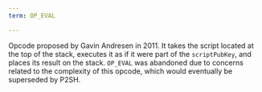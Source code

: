 ```yaml
---
term: OP_EVAL

---
```

Opcode proposed by Gavin Andresen in 2011. It takes the script located at the top of the stack, executes it as if it were part of the `scriptPubKey`, and places its result on the stack. `OP_EVAL` was abandoned due to concerns related to the complexity of this opcode, which would eventually be superseded by P2SH.